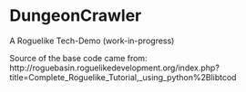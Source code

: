 <h1>DungeonCrawler</h1>
A Roguelike Tech-Demo (work-in-progress)
</p>
</p>
Source of the base code came from:<br>
http://roguebasin.roguelikedevelopment.org/index.php?title=Complete_Roguelike_Tutorial,_using_python%2Blibtcod
